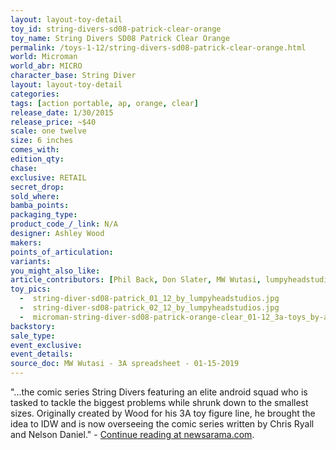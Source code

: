 ```yaml
---
layout: layout-toy-detail 
toy_id: string-divers-sd08-patrick-clear-orange
toy_name: String Divers SD08 Patrick Clear Orange
permalink: /toys-1-12/string-divers-sd08-patrick-clear-orange.html
world: Microman
world_abr: MICRO
character_base: String Diver
layout: layout-toy-detail
categories: 
tags: [action portable, ap, orange, clear] 
release_date: 1/30/2015
release_price: ~$40
scale: one twelve
size: 6 inches
comes_with: 
edition_qty: 
chase: 
exclusive: RETAIL
secret_drop: 
sold_where: 
bamba_points: 
packaging_type: 
product_code_/_link: N/A
designer: Ashley Wood
makers: 
points_of_articulation: 
variants: 
you_might_also_like: 
article_contributors: [Phil Back, Don Slater, MW Wutasi, lumpyheadstudios, John McDaniel]
toy_pics: 
  -  string-diver-sd08-patrick_01_12_by_lumpyheadstudios.jpg
  -  string-diver-sd08-patrick_02_12_by_lumpyheadstudios.jpg
  -  microman-string-diver-sd08-patrick-orange-clear_01-12_3a-toys_by-abrader-john-mcdaniel.jpg
backstory: 
sale_type: 
event_exclusive: 
event_details: 
source_doc: MW Wutasi - 3A spreadsheet - 01-15-2019
---
```

"...the comic series String Divers featuring an elite android squad who is tasked to tackle the biggest problems while shrunk down to the smallest sizes. Originally created by Wood for his 3A toy figure line, he brought the idea to IDW and is now overseeing the comic series written by Chris Ryall and Nelson Daniel." - <a href="https://www.newsarama.com/23946-idw-dives-into-ashley-wood-s-string-divers.html" target="_blank">Continue reading at newsarama.com</a>.